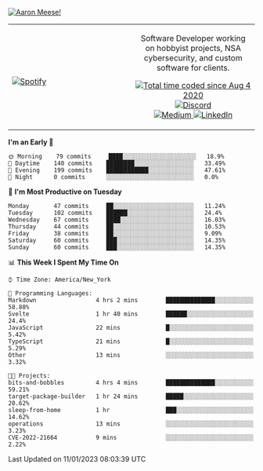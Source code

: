 [![Aaron Meese!](https://user-images.githubusercontent.com/17814535/88975338-a2aabf00-d27f-11ea-963f-8a19608716b4.png)](https://github.com/ajmeese7/readme-ascii "README ASCII")

<!-- Modified from project here: https://github.com/novatorem/novatorem -->
<table width="100%">
  <tr>
  <td width="50%">

&nbsp; <br> [![Spotify](https://ajmeese7.vercel.app/api/spotify)](https://open.spotify.com/user/ajmeese)

  </td>
  <td width="50%">
    <p align="center">
    Software Developer working on hobbyist projects, NSA cybersecurity, and custom software for clients.
    </p>
    <p align="center">
      <a href="https://wakatime.com/@f726891d-3b02-46cd-9b60-e8c59f9e2b14">
        <img src="https://wakatime.com/badge/user/f726891d-3b02-46cd-9b60-e8c59f9e2b14.svg" alt="Total time coded since Aug 4 2020" title="WakaTime" />
      </a>
      <a href="http://link.aaronmeese.com/discord">
        <img src="https://img.shields.io/badge/discord-ajmeese7%234835-369?style=flat-square&logo=discord&logoColor=white&color=purple" alt="Discord" title="Discord">
      </a>
      <br />
      <a href="https://link.aaronmeese.com/medium">
        <img src="https://img.shields.io/badge/medium-ajmeese7-1DB954?style=flat-square&logo=medium&logoColor=white" alt="Medium" title="Medium">
      </a>
      <a href="https://link.aaronmeese.com/linkedin">
        <img src="https://img.shields.io/badge/linkedIn-aaronmeese-1DB954?style=flat-square&logo=linkedin&logoColor=white&color=blue" alt="LinkedIn" title="LinkedIn">
      </a>
    </p>
  </td>

</table>

[//]: <> (The `&nbsp;` is to have Aphelion take up more space)

<!--START_SECTION:waka-->
**I'm an Early 🐤** 

```text
🌞 Morning    79 commits     ████░░░░░░░░░░░░░░░░░░░░░   18.9% 
🌆 Daytime    140 commits    ████████░░░░░░░░░░░░░░░░░   33.49% 
🌃 Evening    199 commits    ████████████░░░░░░░░░░░░░   47.61% 
🌙 Night      0 commits      ░░░░░░░░░░░░░░░░░░░░░░░░░   0.0%

```
📅 **I'm Most Productive on Tuesday** 

```text
Monday       47 commits     ██░░░░░░░░░░░░░░░░░░░░░░░   11.24% 
Tuesday      102 commits    ██████░░░░░░░░░░░░░░░░░░░   24.4% 
Wednesday    67 commits     ████░░░░░░░░░░░░░░░░░░░░░   16.03% 
Thursday     44 commits     ██░░░░░░░░░░░░░░░░░░░░░░░   10.53% 
Friday       38 commits     ██░░░░░░░░░░░░░░░░░░░░░░░   9.09% 
Saturday     60 commits     ███░░░░░░░░░░░░░░░░░░░░░░   14.35% 
Sunday       60 commits     ███░░░░░░░░░░░░░░░░░░░░░░   14.35%

```


📊 **This Week I Spent My Time On** 

```text
⌚︎ Time Zone: America/New_York

💬 Programming Languages: 
Markdown                 4 hrs 2 mins        ██████████████░░░░░░░░░░░   58.88% 
Svelte                   1 hr 40 mins        ██████░░░░░░░░░░░░░░░░░░░   24.4% 
JavaScript               22 mins             █░░░░░░░░░░░░░░░░░░░░░░░░   5.42% 
TypeScript               21 mins             █░░░░░░░░░░░░░░░░░░░░░░░░   5.29% 
Other                    13 mins             ░░░░░░░░░░░░░░░░░░░░░░░░░   3.32%

🐱‍💻 Projects: 
bits-and-bobbles         4 hrs 4 mins        ██████████████░░░░░░░░░░░   59.21% 
target-package-builder   1 hr 24 mins        █████░░░░░░░░░░░░░░░░░░░░   20.62% 
sleep-from-home          1 hr                ███░░░░░░░░░░░░░░░░░░░░░░   14.62% 
operations               13 mins             ░░░░░░░░░░░░░░░░░░░░░░░░░   3.23% 
CVE-2022-21664           9 mins              ░░░░░░░░░░░░░░░░░░░░░░░░░   2.22%

```


 Last Updated on 11/01/2023 08:03:39 UTC
<!--END_SECTION:waka-->

